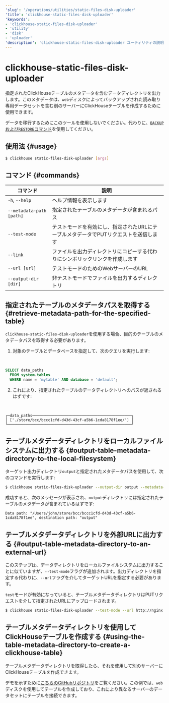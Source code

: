 ```yaml
---
'slug': '/operations/utilities/static-files-disk-uploader'
'title': 'clickhouse-static-files-disk-uploader'
'keywords':
- 'clickhouse-static-files-disk-uploader'
- 'utility'
- 'disk'
- 'uploader'
'description': 'clickhouse-static-files-disk-uploader ユーティリティの説明を提供します'
---
```





# clickhouse-static-files-disk-uploader

指定されたClickHouseテーブルのメタデータを含むデータディレクトリを出力します。このメタデータは、`web`ディスクによってバックアップされた読み取り専用データセットを含む別のサーバーにClickHouseテーブルを作成するために使用できます。

データを移行するためにこのツールを使用しないでください。代わりに、[`BACKUP`および`RESTORE`コマンド](/operations/backup)を使用してください。

## 使用法 {#usage}

```bash
$ clickhouse static-files-disk-uploader [args]
```

## コマンド {#commands}

|コマンド|説明|
|---|---|
|`-h`, `--help`|ヘルプ情報を表示します|
|`--metadata-path [path]`|指定されたテーブルのメタデータが含まれるパス|
|`--test-mode`|テストモードを有効にし、指定されたURLにテーブルメタデータでPUTリクエストを送信します|
|`--link`|ファイルを出力ディレクトリにコピーする代わりにシンボリックリンクを作成します|
|`--url [url]`|テストモードのためのWebサーバーのURL|
|`--output-dir [dir]`|非テストモードでファイルを出力するディレクトリ|

## 指定されたテーブルのメタデータパスを取得する {#retrieve-metadata-path-for-the-specified-table}

`clickhouse-static-files-disk-uploader`を使用する場合、目的のテーブルのメタデータパスを取得する必要があります。

1. 対象のテーブルとデータベースを指定して、次のクエリを実行します:

<br />

```sql
SELECT data_paths
  FROM system.tables
  WHERE name = 'mytable' AND database = 'default';
```

2. これにより、指定されたテーブルのデータディレクトリへのパスが返されるはずです:

<br />

```response
┌─data_paths────────────────────────────────────────────┐
│ ['./store/bcc/bccc1cfd-d43d-43cf-a5b6-1cda8178f1ee/'] │
└───────────────────────────────────────────────────────┘
```

## テーブルメタデータディレクトリをローカルファイルシステムに出力する {#output-table-metadata-directory-to-the-local-filesystem}

ターゲット出力ディレクトリ`output`と指定されたメタデータパスを使用して、次のコマンドを実行します:

```bash
$ clickhouse static-files-disk-uploader --output-dir output --metadata-path ./store/bcc/bccc1cfd-d43d-43cf-a5b6-1cda8178f1ee/
```

成功すると、次のメッセージが表示され、`output`ディレクトリには指定されたテーブルのメタデータが含まれているはずです:

```repsonse
Data path: "/Users/john/store/bcc/bccc1cfd-d43d-43cf-a5b6-1cda8178f1ee", destination path: "output"
```

## テーブルメタデータディレクトリを外部URLに出力する {#output-table-metadata-directory-to-an-external-url}

このステップは、データディレクトリをローカルファイルシステムに出力することに似ていますが、`--test-mode`フラグが追加されます。出力ディレクトリを指定する代わりに、`--url`フラグを介してターゲットURLを指定する必要があります。

`test`モードが有効になっていると、テーブルメタデータディレクトリはPUTリクエストを介して指定されたURLにアップロードされます。

```bash
$ clickhouse static-files-disk-uploader --test-mode --url http://nginx:80/test1 --metadata-path ./store/bcc/bccc1cfd-d43d-43cf-a5b6-1cda8178f1ee/
```

## テーブルメタデータディレクトリを使用してClickHouseテーブルを作成する {#using-the-table-metadata-directory-to-create-a-clickhouse-table}

テーブルメタデータディレクトリを取得したら、それを使用して別のサーバーにClickHouseテーブルを作成できます。

デモを示すために[こちらのGitHubリポジトリ](https://github.com/ClickHouse/web-tables-demo)をご覧ください。この例では、`web`ディスクを使用してテーブルを作成しており、これにより異なるサーバーのデータセットにテーブルを接続できます。
